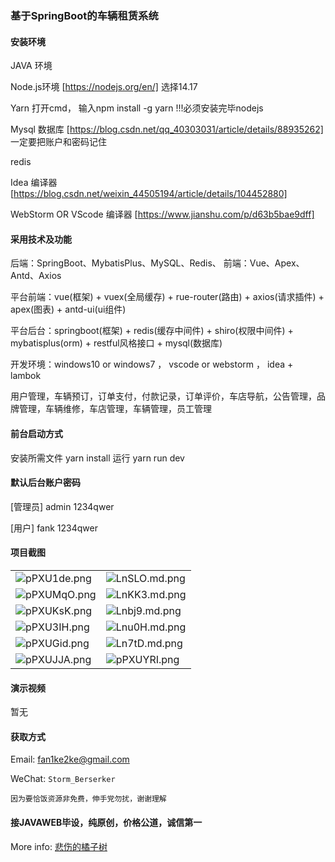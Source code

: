 ### 基于SpringBoot的车辆租赁系统

#### 安装环境

JAVA 环境 

Node.js环境 [https://nodejs.org/en/] 选择14.17

Yarn 打开cmd， 输入npm install -g yarn !!!必须安装完毕nodejs

Mysql 数据库 [https://blog.csdn.net/qq_40303031/article/details/88935262] 一定要把账户和密码记住

redis

Idea 编译器 [https://blog.csdn.net/weixin_44505194/article/details/104452880]

WebStorm OR VScode 编译器 [https://www.jianshu.com/p/d63b5bae9dff]

#### 采用技术及功能

后端：SpringBoot、MybatisPlus、MySQL、Redis、
前端：Vue、Apex、Antd、Axios

平台前端：vue(框架) + vuex(全局缓存) + rue-router(路由) + axios(请求插件) + apex(图表)  + antd-ui(ui组件)

平台后台：springboot(框架) + redis(缓存中间件) + shiro(权限中间件) + mybatisplus(orm) + restful风格接口 + mysql(数据库)

开发环境：windows10 or windows7 ， vscode or webstorm ， idea + lambok

用户管理，车辆预订，订单支付，付款记录，订单评价，车店导航，公告管理，品牌管理，车辆维修，车店管理，车辆管理，员工管理



#### 前台启动方式
安装所需文件 yarn install 
运行 yarn run dev

#### 默认后台账户密码
[管理员]
admin
1234qwer

[用户]
fank
1234qwer


#### 项目截图

|  |  |
|---------------------|---------------------|
|![pPXU1de.png](https://z1.ax1x.com/2023/10/05/pPXU1de.png) | ![LnSLO.md.png](https://i.imgs.ovh/2023/10/05/LnSLO.md.png) |
|![pPXUMqO.png](https://z1.ax1x.com/2023/10/05/pPXUMqO.png) | ![LnKK3.md.png](https://i.imgs.ovh/2023/10/05/LnKK3.md.png) |
|![pPXUKsK.png](https://z1.ax1x.com/2023/10/05/pPXUKsK.png) | ![Lnbj9.md.png](https://i.imgs.ovh/2023/10/05/Lnbj9.md.png) |
|![pPXU3IH.png](https://z1.ax1x.com/2023/10/05/pPXU3IH.png) | ![Lnu0H.md.png](https://i.imgs.ovh/2023/10/05/Lnu0H.md.png) |
|![pPXUGid.png](https://z1.ax1x.com/2023/10/05/pPXUGid.png) | ![Ln7tD.md.png](https://i.imgs.ovh/2023/10/05/Ln7tD.md.png) |
|![pPXUJJA.png](https://z1.ax1x.com/2023/10/05/pPXUJJA.png) | ![pPXUYRI.png](https://z1.ax1x.com/2023/10/05/pPXUYRI.png) 


#### 演示视频

暂无

#### 获取方式

Email: fan1ke2ke@gmail.com

WeChat: `Storm_Berserker`

`因为要恰饭资源非免费，伸手党勿扰，谢谢理解`

#### 接JAVAWEB毕设，纯原创，价格公道，诚信第一

More info: [悲伤的橘子树](https://berserker287.github.io/)
